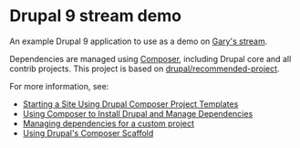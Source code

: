 # Drupal 9 stream demo

An example Drupal 9 application to use as a demo on [Gary's stream](https://twitch.tv/spabby).

Dependencies are managed using [Composer](https://getcomposer.org), including Drupal core and all contrib projects. This project is based on [drupal/recommended-project](https://github.com/drupal/recommended-project).

For more information, see:

- [
Starting a Site Using Drupal Composer Project Templates
](https://www.drupal.org/docs/develop/using-composer/starting-a-site-using-drupal-composer-project-templates)
- [
Using Composer to Install Drupal and Manage Dependencies
](https://www.drupal.org/docs/develop/using-composer/using-composer-to-install-drupal-and-manage-dependencies)
- [
Managing dependencies for a custom project
](https://www.drupal.org/docs/develop/using-composer/managing-dependencies-for-a-custom-project)
- [
Using Drupal's Composer Scaffold
](https://www.drupal.org/docs/develop/using-composer/using-drupals-composer-scaffold)
